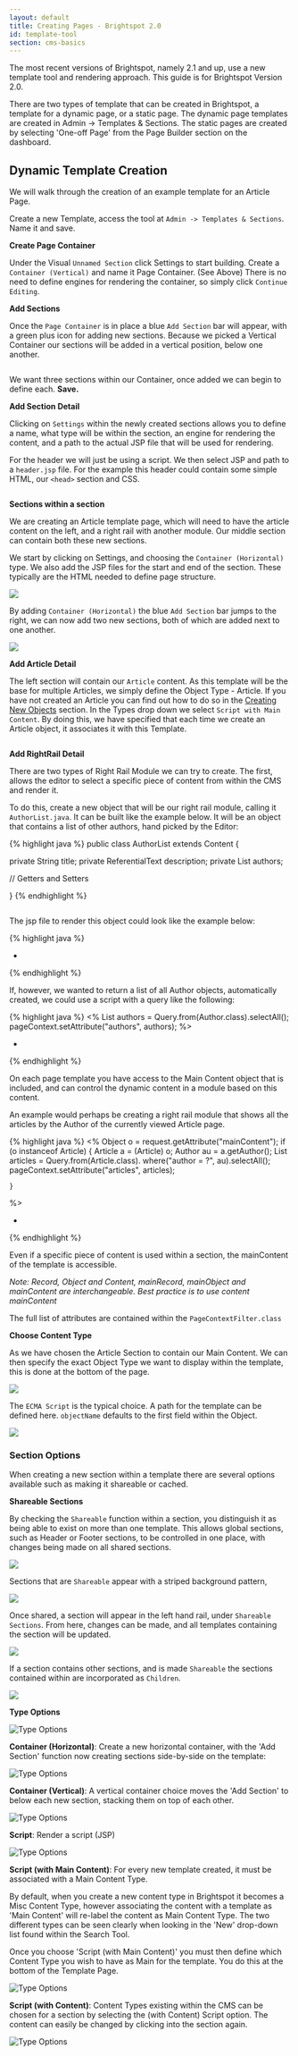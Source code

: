 ```yaml
---
layout: default
title: Creating Pages - Brightspot 2.0
id: template-tool
section: cms-basics
---
```


<div markdown="1" class="span12">


The most recent versions of Brightspot, namely 2.1 and up, use a new template tool and rendering approach. This guide is for Brightspot Version 2.0.

There are two types of template that can be created in Brightspot, a template for a dynamic page, or a static page. The dynamic page templates are created in Admin -> Templates & Sections. The static pages are created by selecting 'One-off Page' from the Page Builder section on the dashboard.


## Dynamic Template Creation

We will walk through the creation of an example template for an Article Page.

Create a new Template, access the tool at `Admin -> Templates & Sections`.  Name it and save.

**Create Page Container**
<img src="http://docs.brightspot.s3.amazonaws.com/template-container-detail.png" alt="" />

Under the Visual `Unnamed Section` click Settings to start building. Create a `Container (Vertical)` and name it Page Container. (See Above) There is no need to define engines for rendering the container, so simply click `Continue Editing`.

**Add Sections**

Once the `Page Container` is in place a blue `Add Section` bar will appear, with a green plus icon for adding new sections. Because we picked a Vertical Container our sections will be added in a vertical position, below one another.

<img src="http://docs.brightspot.s3.amazonaws.com/template-three-sections.png" alt="" />

We want three sections within our Container, once added we can begin to define each. **Save.**

**Add Section Detail**

Clicking on `Settings` within the newly created sections allows you to define a name, what type will be within the section, an engine for rendering the content, and a path to the actual JSP file that will be used for rendering.

For the header we will just be using a script. We then select JSP and path to a `header.jsp` file. For the example this header could contain some simple HTML, our `<head>` section and CSS.

<img src="http://docs.brightspot.s3.amazonaws.com/template-header-detail.png" alt="" />

**Sections within a section**

We are creating an Article template page, which will need to have the article content on the left, and a right rail with another module. Our middle section can contain both these new sections.

We start by clicking on Settings, and choosing the `Container (Horizontal)` type. We also add the JSP files for the start and end of the section. These typically are the HTML needed to define page structure.

<img src="http://docs.brightspot.s3.amazonaws.com/template-body-detail.png" />

By adding `Container (Horizontal)` the blue `Add Section` bar jumps to the right, we can now add two new sections, both of which are added next to one another.

<img src="http://docs.brightspot.s3.amazonaws.com/template-body.png" />

**Add Article Detail**

The left section will contain our `Article` content. As this template will be the base for multiple Articles, we simply define the Object Type - Article. If you have not created an Article you can find out how to do so in the [Creating New Objects](/new-content.html) section. In the Types drop down we select `Script with Main Content`. By doing this, we have specified that each time we create an Article object, it associates it with this Template.

<img src="http://docs.brightspot.s3.amazonaws.com/template-article-detail.png" alt="" />

**Add RightRail Detail**

There are two types of Right Rail Module we can try to create. The first, allows the editor to select a specific piece of content from within the CMS and render it. 

To do this, create a new object that will be our right rail module, calling it `AuthorList.java`. It can be built like the example below. It will be an object that contains a list of other authors, hand picked by the Editor:

<div class="highlight">{% highlight java %}
public class AuthorList extends Content {

private String title;
private ReferentialText description;
private List<Author> authors;

// Getters and Setters

}
{% endhighlight %}</div>

<img src="http://docs.brightspot.s3.amazonaws.com/author-list-module.png" alt="" />
	

The jsp file to render this object could look like the example below:

<div class="highlight">{% highlight java %}
<c:out value="${content.title}" />
  <cms:render value="${content.description}" />
<ul>
  <c:forEach var="item" items="${content.authors}" >
    <li>
    	<cms:render value="${item.firstName}" />
    	<cms:render value="${item.lastName}" />
    </li>
  </c:forEach>
</ul>
{% endhighlight %}</div>
	

If, however, we wanted to return a list of all Author objects, automatically created, we could use a script with a query like the following:

<div class="highlight">{% highlight java %}
<%  List<Author> authors = Query.from(Author.class).selectAll();
	pageContext.setAttribute("authors", authors);
%>
<ul>
  <c:forEach var="item" items="${authors}">
	<li><cms:render value="${item.fullName}" /></li>
  </c:forEach>
</ul>
{% endhighlight %}</div>

On each page template you have access to the Main Content object that is included, and can control the dynamic content in a module based on this content.

An example would perhaps be creating a right rail module that shows all the articles by the Author of the currently viewed Article page.

<div class="highlight">{% highlight java %}
<% Object o = request.getAttribute("mainContent");
	if (o instanceof Article) {
	Article a = (Article) o;
	Author au = a.getAuthor();
	List<Article> articles = Query.from(Article.class).
	where("author = ?", au).selectAll();
	pageContext.setAttribute("articles", articles);

	}
%>

<ul>
  <c:forEach var="item" items="${articles}">
    <li><cms:a href="${item}"><cms:render value="${item.headline}" /></cms:a></li>
  </c:forEach>
</ul>
{% endhighlight %}</div>

Even if a specific piece of content is used within a section, the mainContent of the template is accessible.

*Note: Record, Object and Content, mainRecord, mainObject and mainContent are interchangeable. Best practice is to use content mainContent*

The full list of attributes are contained within the `PageContextFilter.class`


**Choose Content Type**

As we have chosen the Article Section to contain our Main Content. We can then specify the exact Object Type we want to display within the template, this is done at the bottom of the page.

<img src="http://docs.brightspot.s3.amazonaws.com/template-choose-type.png" />

The `ECMA Script` is the typical choice. A path for the template can be defined here. `objectName` defaults to the first field within the Object.

<img src="http://docs.brightspot.s3.amazonaws.com/template-complete.png" />


### Section Options

When creating a new section within a template there are several options available such as making it shareable or cached.

**Shareable Sections**

By checking the `Shareable` function within a section, you distinguish it as being able to exist on more than one template. This allows global sections, such as Header or Footer sections, to be controlled in one place, with changes being made on all shared sections.


<img src="http://docs.brightspot.s3.amazonaws.com/share-check.png" />

Sections that are `Shareable` appear with a striped background pattern,

<img src="http://docs.brightspot.s3.amazonaws.com/share-stripes.png" />

Once shared, a section will appear in the left hand rail, under `Shareable Sections`. From here, changes can be made, and all templates containing the section will be updated.

<img class="smaller" src="http://docs.brightspot.s3.amazonaws.com/share-section.png" />

If a section contains other sections, and is made `Shareable` the sections contained within are incorporated as `Children`. 

<img src="http://docs.brightspot.s3.amazonaws.com/share-children.png" />


**Type Options**

![Type Options ](http://docs.brightspot.s3.amazonaws.com/type-options.png)

__Container (Horizontal)__: Create a new horizontal container, with the 'Add Section' function now creating sections side-by-side on the template:

![Type Options ](http://docs.brightspot.s3.amazonaws.com/horizontal-container.png)

__Container (Vertical)__: A vertical container choice moves the 'Add Section' to below each new section, stacking them on top of each other.

![Type Options ](http://docs.brightspot.s3.amazonaws.com/vertical-container.png)

__Script__: Render a script (JSP)

![Type Options ](http://docs.brightspot.s3.amazonaws.com/script-type.png)

__Script (with Main Content)__: For every new template created, it must be associated with a Main Content Type.

By default, when you create a new content type in Brightspot it becomes a Misc Content Type, however associating the content with a template as 'Main Content' will re-label the content as Main Content Type. The two different types can be seen clearly when looking in the 'New' drop-down list found within the Search Tool.

Once you choose 'Script (with Main Content)' you must then define which Content Type you wish to have as Main for the template. You do this at the bottom of the Template Page.

![Type Options ](http://docs.brightspot.s3.amazonaws.com/full-page-7.png)

__Script (with Content)__: Content Types existing within the CMS can be chosen for a section by selecting the (with Content) Script option. The content can easily be changed by clicking into the section again.

![Type Options ](http://docs.brightspot.s3.amazonaws.com/choose-content-type.png)
